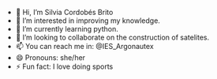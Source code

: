 - 👋 Hi, I’m Silvia Cordobés Brito
- 👀 I’m interested in improving my knowledge.
- 🌱 I’m currently learning python.
- 💞️ I’m looking to collaborate on the construction of satelites.
- 📫 You can reach me in: @IES_Argonautex
- 😄 Pronouns: she/her
- ⚡ Fun fact: I love doing sports

<!---
Silvia1906/Silvia1906 is a ✨ special ✨ repository because its `README.md` (this file) appears on your GitHub profile.
You can click the Preview link to take a look at your changes.
--->
